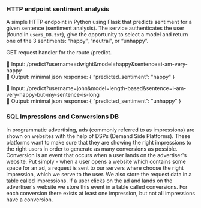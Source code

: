 ### HTTP endpoint sentiment analysis
A simple HTTP endpoint in Python using Flask that predicts sentiment for a given sentence
(sentiment analysis). The service authenticates the user (found in `users_DB.txt`), give the opportunity to select a model and
return one of the 3 sentiments: “happy”, “neutral”, or “unhappy”.

GET request handler for the route /predict.

 Input: /predict?username=dwight&amp;model=happy&amp;sentence=i-am-very-happy  
 Output: minimal json response: { “predicted_sentiment”: &quot;happy&quot; }  

 Input: /predict?username=john&amp;model=length-based&amp;sentence=i-am-very-happy-but-my-sentence-is-long  
 Output: minimal json response: { “predicted_sentiment”: &quot;unhappy&quot; }

### SQL Impressions and Conversions DB
In programmatic advertising, ads (commonly referred to as impressions) are shown on websites with the
help of DSPs (Demand Side Platforms). These platforms want to make sure that they are showing the
right impressions to the right users in order to generate as many conversions as possible. Conversion is
an event that occurs when a user lands on the advertiser&#39;s website. Put simply - when a user opens a
website which contains some space for an ad, a request is sent to our servers where choose the right
impression, which we serve to the user. We also store the request data in a table
called impressions. If a user clicks on the ad and lands on the advertiser&#39;s website
we store this event in a table called conversions. For each conversion there exists
at least one impression, but not all impressions have a conversion.




